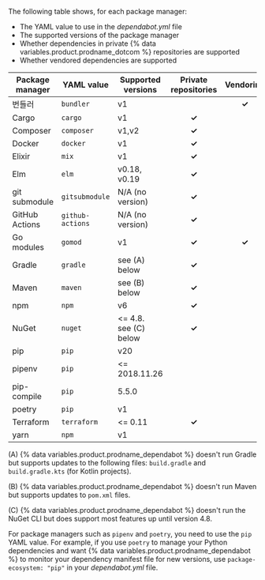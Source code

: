 The following table shows, for each package manager:
- The YAML value to use in the *dependabot.yml* file
- The supported versions of the package manager
- Whether dependencies in private {% data variables.product.prodname_dotcom %} repositories are supported
- Whether vendored dependencies are supported

| Package manager | YAML value       | Supported versions        | Private repositories | Vendoring |
| --------------- | ---------------- | ------------------------- |:--------------------:|:---------:|
| 번들러             | `bundler`        | v1                        |                      |   **✓**   |
| Cargo           | `cargo`          | v1                        |        **✓**         |           |
| Composer        | `composer`       | v1,v2                     |        **✓**         |           |
| Docker          | `docker`         | v1                        |        **✓**         |           |
| Elixir          | `mix`            | v1                        |        **✓**         |           |
| Elm             | `elm`            | v0.18, v0.19              |        **✓**         |           |
| git submodule   | `gitsubmodule`   | N/A (no version)          |        **✓**         |           |
| GitHub Actions  | `github-actions` | N/A (no version)          |        **✓**         |           |
| Go modules      | `gomod`          | v1                        |        **✓**         |   **✓**   |
| Gradle          | `gradle`         | see (A) below             |        **✓**         |           |
| Maven           | `maven`          | see (B) below             |        **✓**         |           |
| npm             | `npm`            | v6                        |        **✓**         |           |
| NuGet           | `nuget`          | <= 4.8.</br>see (C) below |        **✓**         |           |
| pip             | `pip`            | v20                       |                      |           |
| pipenv          | `pip`            | <= 2018.11.26             |                      |           |
| pip-compile     | `pip`            | 5.5.0                     |                      |           |
| poetry          | `pip`            | v1                        |                      |           |
| Terraform       | `terraform`      | <= 0.11                   |        **✓**         |           |
| yarn            | `npm`            | v1                        |                      |           |

(A) {% data variables.product.prodname_dependabot %} doesn't run Gradle but supports updates to the following files: `build.gradle` and `build.gradle.kts` (for Kotlin projects).

(B) {% data variables.product.prodname_dependabot %} doesn't run Maven but supports updates to `pom.xml` files.

(C) {% data variables.product.prodname_dependabot %} doesn't run the NuGet CLI but does support most features up until version 4.8.

For package managers such as `pipenv` and `poetry`, you need to use the `pip` YAML value. For example, if you use `poetry` to manage your Python dependencies and want {% data variables.product.prodname_dependabot %} to monitor your dependency manifest file for new versions, use `package-ecosystem: "pip"` in your *dependabot.yml* file.
